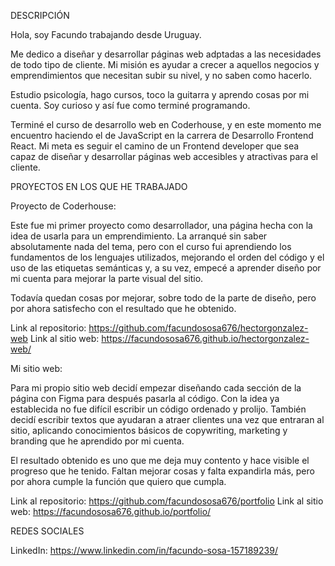 DESCRIPCIÓN

Hola, soy Facundo trabajando desde Uruguay.

Me dedico a diseñar y desarrollar páginas web adptadas a las necesidades de todo tipo de cliente. Mi misión es ayudar a crecer a aquellos negocios y emprendimientos que necesitan subir su nivel, y no saben como hacerlo.

Estudio psicología, hago cursos, toco la guitarra y aprendo cosas por mi cuenta. Soy curioso y así fue como terminé programando.

Terminé el curso de desarrollo web en Coderhouse, y en este momento me encuentro haciendo el de JavaScript en la carrera de Desarrollo Frontend React. Mi meta es seguir el camino de un Frontend developer que sea capaz de diseñar y desarrollar páginas web accesibles y atractivas para el cliente.


PROYECTOS EN LOS QUE HE TRABAJADO

Proyecto de Coderhouse: 

Este fue mi primer proyecto como desarrollador, una página hecha con la idea de usarla para un emprendimiento. La arranqué sin saber absolutamente nada del tema, pero con el curso fui aprendiendo los fundamentos de los lenguajes utilizados, mejorando el orden del código y el uso de las etiquetas semánticas y, a su vez, empecé a aprender diseño por mi cuenta para mejorar la parte visual del sitio. 

Todavía quedan cosas por mejorar, sobre todo de la parte de diseño, pero por ahora satisfecho con el resultado que he obtenido. 

Link al repositorio: https://github.com/facundososa676/hectorgonzalez-web
Link al sitio web: https://facundososa676.github.io/hectorgonzalez-web/

Mi sitio web:

Para mi propio sitio web decidí empezar diseñando cada sección de la página con Figma para después pasarla al código. Con la idea ya establecida no fue difícil escribir un código ordenado y prolijo. También decidí escribir textos que ayudaran a atraer clientes una vez que entraran al sitio, aplicando conocimientos básicos de copywriting, marketing y branding que he aprendido por mi cuenta.

El resultado obtenido es uno que me deja muy contento y hace visible el progreso que he tenido. Faltan mejorar cosas y falta expandirla más, pero por ahora cumple la función que quiero que cumpla.

Link al repositorio: https://github.com/facundososa676/portfolio
Link al sitio web: https://facundososa676.github.io/portfolio/


REDES SOCIALES

LinkedIn: https://www.linkedin.com/in/facundo-sosa-157189239/
